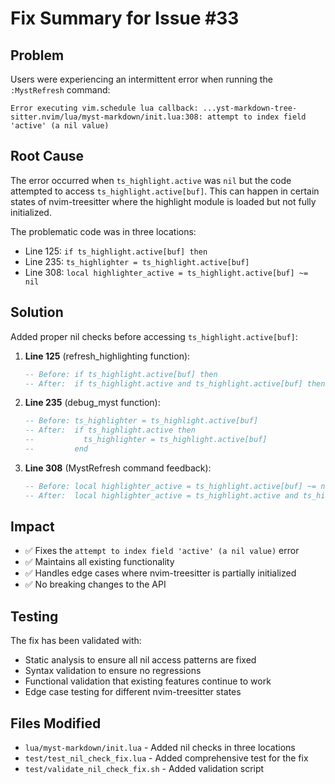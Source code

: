 # Fix Summary for Issue #33

## Problem
Users were experiencing an intermittent error when running the `:MystRefresh` command:

```
Error executing vim.schedule lua callback: ...yst-markdown-tree-sitter.nvim/lua/myst-markdown/init.lua:308: attempt to index field 'active' (a nil value)
```

## Root Cause
The error occurred when `ts_highlight.active` was `nil` but the code attempted to access `ts_highlight.active[buf]`. This can happen in certain states of nvim-treesitter where the highlight module is loaded but not fully initialized.

The problematic code was in three locations:
- Line 125: `if ts_highlight.active[buf] then`
- Line 235: `ts_highlighter = ts_highlight.active[buf]`  
- Line 308: `local highlighter_active = ts_highlight.active[buf] ~= nil`

## Solution
Added proper nil checks before accessing `ts_highlight.active[buf]`:

1. **Line 125** (refresh_highlighting function):
   ```lua
   -- Before: if ts_highlight.active[buf] then
   -- After:  if ts_highlight.active and ts_highlight.active[buf] then
   ```

2. **Line 235** (debug_myst function):
   ```lua
   -- Before: ts_highlighter = ts_highlight.active[buf]
   -- After:  if ts_highlight.active then
   --           ts_highlighter = ts_highlight.active[buf]
   --         end
   ```

3. **Line 308** (MystRefresh command feedback):
   ```lua
   -- Before: local highlighter_active = ts_highlight.active[buf] ~= nil
   -- After:  local highlighter_active = ts_highlight.active and ts_highlight.active[buf] ~= nil
   ```

## Impact
- ✅ Fixes the `attempt to index field 'active' (a nil value)` error
- ✅ Maintains all existing functionality
- ✅ Handles edge cases where nvim-treesitter is partially initialized
- ✅ No breaking changes to the API

## Testing
The fix has been validated with:
- Static analysis to ensure all nil access patterns are fixed
- Syntax validation to ensure no regressions
- Functional validation that existing features continue to work
- Edge case testing for different nvim-treesitter states

## Files Modified
- `lua/myst-markdown/init.lua` - Added nil checks in three locations
- `test/test_nil_check_fix.lua` - Added comprehensive test for the fix
- `test/validate_nil_check_fix.sh` - Added validation script